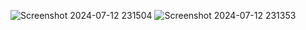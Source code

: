 ![Screenshot 2024-07-12 231504](https://github.com/user-attachments/assets/9be5f8bb-1617-4bd2-b1c7-072e03835b14)
![Screenshot 2024-07-12 231353](https://github.com/user-attachments/assets/d89cb104-ddd2-49a1-9440-3e9e672af653)
